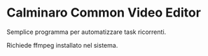 # Calminaro Common Video Editor

Semplice programma per automatizzare task ricorrenti.

Richiede ffmpeg installato nel sistema.
